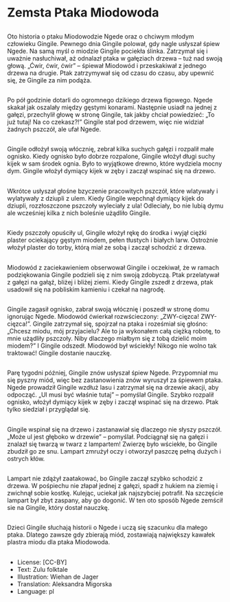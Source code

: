# Zemsta Ptaka Miodowoda

##
Oto historia o ptaku Miodowodzie Ngede oraz o chciwym młodym człowieku Gingile. Pewnego dnia Gingile polował, gdy nagle usłyszał śpiew Ngede. Na samą myśl o miodzie Gingile pociekła ślinka. Zatrzymał się i uważnie nasłuchiwał, aż odnalazł ptaka w gałęziach drzewa – tuż nad swoją głową. „Ćwir, ćwir, ćwir” – śpiewał Miodowód i przeskakiwał z jednego drzewa na drugie. Ptak zatrzymywał się od czasu do czasu, aby upewnić się, że Gingile za nim podąża.

##
Po pół godzinie dotarli do ogromnego dzikiego drzewa figowego. Ngede skakał jak oszalały między gęstymi konarami. Następnie usiadł na jednej z gałęzi, przechylił głowę w stronę Gingile, tak jakby chciał powiedzieć: „To już tutaj! Na co czekasz?!” Gingile stał pod drzewem, więc nie widział żadnych pszczół, ale ufał Ngede.

##
Gingile odłożył swoją włócznię, zebrał kilka suchych gałęzi i rozpalił małe ognisko. Kiedy ognisko było dobrze rozpalone, Gingile włożył długi suchy kijek w sam środek ognia. Było to wyjątkowe drewno, które wydziela mocny dym. Gingile włożył dymiący kijek w zęby i zaczął wspinać się na drzewo.

##
Wkrótce usłyszał głośne bzyczenie pracowitych pszczół, które wlatywały i wylatywały z dziupli z ulem. Kiedy Gingile wepchnął dymiący kijek do dziupli, rozzłoszczone pszczoły wyleciały z ula! Odleciały, bo nie lubią dymu ale wcześniej kilka z nich boleśnie użądliło Gingile.

##
Kiedy pszczoły opuściły ul, Gingile włożył rękę do środka i wyjął ciężki plaster ociekający gęstym miodem, pełen tłustych i białych larw. Ostrożnie włożył plaster do torby, którą miał ze sobą i zaczął schodzić z drzewa.

##
Miodowód z zaciekawieniem obserwował Gingile i oczekiwał, że w ramach podziękowania Gingile podzieli się z nim swoją zdobyczą. Ptak przelatywał z gałęzi na gałąź, bliżej i bliżej ziemi. Kiedy Gingile zszedł z drzewa, ptak usadowił się na pobliskim kamieniu i czekał na nagrodę.

##
Gingile zagasił ognisko, zabrał swoją włócznię i poszedł w stronę domu ignorując Ngede. Miodowód ćwierkał rozwścieczony: „ZWY-cięzca! ZWY-cięzca!”. Gingile zatrzymał się, spojrzał na ptaka i roześmiał się głośno: „Chcesz miodu, mój przyjacielu? Ale to ja wykonałem całą ciężką robotę, to mnie użądliły pszczoły. Niby dlaczego miałbym się z tobą dzielić moim miodem?” I Gingile odszedł. Miodowód był wściekły! Nikogo nie wolno tak traktować! Gingile dostanie nauczkę.

##
Parę tygodni później, Gingile znów usłyszał śpiew Ngede. Przypomniał mu się pyszny miód, więc bez zastanowienia znów wyruszył za śpiewem ptaka. Ngede prowadził Gingile wzdłuż lasu i zatrzymał się na drzewie akacji, aby odpocząć. „Ul musi być właśnie tutaj” – pomyślał Gingile. Szybko rozpalił ognisko, włożył dymiący kijek w zęby i zaczął wspinać się na drzewo. Ptak tylko siedział i przyglądał się.

##
Gingile wspinał się na drzewo i zastanawiał się dlaczego nie słyszy pszczół. „Może ul jest głęboko w drzewie” – pomyślał. Podciągnął się na gałęzi i znalazł się twarzą w twarz z lampartem! Zwierzę było wściekłe, bo Gingile zbudził go ze snu. Lampart zmrużył oczy i otworzył paszczę pełną dużych i ostrych kłów.

##
Lampart nie zdążył zaatakować, bo Gingile zaczął szybko schodzić z drzewa. W pośpiechu nie złapał jednej z gałęzi, spadł z hukiem na ziemię i zwichnął sobie kostkę. Kulejąc, uciekał jak najszybciej potrafił. Na szczęście lampart był zbyt zaspany, aby go dogonić. W ten oto sposób Ngede zemścił sie na Gingile, który dostał nauczkę.

##
Dzieci Gingile słuchają historii o Ngede i uczą się szacunku dla małego ptaka. Dlatego zawsze gdy zbierają miód, zostawiają największy kawałek plastra miodu dla ptaka Miodowoda.

##
* License: [CC-BY]
* Text: Zulu folktale
* Illustration: Wiehan de Jager
* Translation: Aleksandra Migorska
* Language: pl
